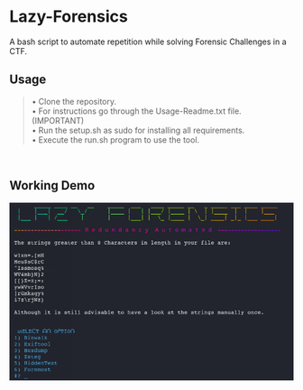 # Lazy-Forensics
A bash script to automate repetition while solving Forensic Challenges in a CTF.

## Usage
>• Clone the repository. <br>
>• For instructions go through the Usage-Readme.txt file. (IMPORTANT) <br>
>• Run the setup.sh as sudo for installing all requirements. <br>
>• Execute the run.sh program to use the tool. <br>
<br>

## Working Demo
![](Welcome.png)
